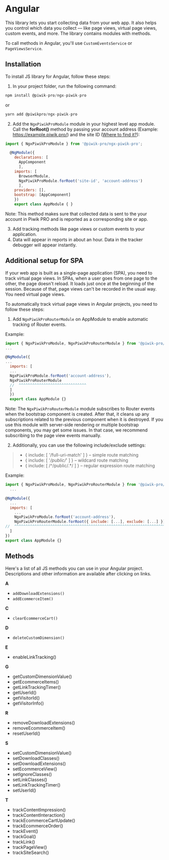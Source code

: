 # Angular

This library lets you start collecting data from your web app. It also
helps you control which data you collect –– like page views, virtual
page views, custom events, and more. The library contains modules with
methods.

To call methods in Angular, you'll use `CustomEventsService` or
`PageViewsService`.

## Installation

To install JS library for Angular, follow these steps:

1.  In your project folder, run the following command:

<!-- end list -->

``` javascript
npm install @piwik-pro/ngx-piwik-pro
```

or

``` javascript
yarn add @piwikpro/ngx-piwik-pro
```

2.  Add the `NgxPiwikProModule` module in your highest level app module.
    Call the **forRoot()** method by passing your account address
    (Example: https://example.piwik.pro/) and the site ID ([Where to
    find
    it?](https://help.piwik.pro/support/questions/find-website-id/)):

<!-- end list -->

``` javascript
import { NgxPiwikProModule } from '@piwik-pro/ngx-piwik-pro';

  @NgModule({
    declarations: [
      AppComponent
      ],
    imports: [
      BrowserModule,
      NgxPiwikProModule.forRoot('site-id', 'account-address')
      ],
    providers: [],
    bootstrap: [AppComponent]
    })
    export class AppModule { }
```

Note: This method makes sure that collected data is sent to the your
account in Piwik PRO and is reported as a corresponding site or app.

3.  Add tracking methods like page views or custom events to your
    application.
4.  Data will appear in reports in about an hour. Data in the tracker
    debugger will appear instantly.

## Additional setup for SPA

If your web app is built as a single-page application (SPA), you need to
track virtual page views. In SPAs, when a user goes from one page to the
other, the page doesn't reload. It loads just once at the beginning of
the session. Because of that, page views can't be recorded in the usual
way. You need virtual page views.

To automatically track virtual page views in Angular projects, you need
to follow these steps:

1.  Add `NgxPiwikProRouterModule` on AppModule to enable automatic
    tracking of Router events.

Example:

``` javascript
import { NgxPiwikProModule, NgxPiwikProRouterModule } from '@piwik-pro/ngx-piwik-pro';
...

@NgModule({
...
  imports: [
  ...
  NgxPiwikProModule.forRoot('account-address'),
  NgxPiwikProRouterModule
  //  ^^^^^^^^^^^^^^^^^^^^^^^^^^^^^^
  ]
  })
  export class AppModule {}
```

Note: The `NgxPiwikProRouterModule` module subscribes to Router events
when the bootstrap component is created. After that, it cleans up any
subscriptions related to the previous component when it is destroyed. If
you use this module with server-side rendering or multiple bootstrap
components, you may get some issues. In that case, we recommend
subscribing to the page view events manually.

2.  Additionally, you can use the following include/exclude settings:

>- \{ include: \[ '/full-uri-match' \] \} – simple route matching
>- \{ include: \[ '*/public/*' \] \} – wildcard route matching
>- \{ include: \[ /^/public/.\*/ \] \} – regular expression route matching

Example:

``` javascript
import { NgxPiwikProModule, NgxPiwikProRouterModule } from '@piwik-pro/ngx-piwik-pro';
  ...

@NgModule({
  ...
  imports: [
    ...
    NgxPiwikProModule.forRoot('account-address'),
    NgxPiwikProRouterModule.forRoot({ include: [...], exclude: [...] })
//  ^^^^^^^^^^^^^^^^^^^^^^^^^^^^^^^^^^^^^^^^^^^^^^^^^^^^^^^^^^^^^^^^^^^^^^^^^^
  ]
})
export class AppModule {}
```

## Methods

Here's a list of all JS methods you can use in your Angular project.
Descriptions and other information are available after clicking on
links.

**A**

  - `addDownloadExtensions()`
  - `addEcommerceItem()`

**C**

  - `clearEcommerceCart()`

**D**

  - `deleteCustomDimension()`

**E**

  - enableLinkTracking()

**G**

  - getCustomDimensionValue()
  - getEcommerceItems()
  - getLinkTrackingTimer()
  - getUserId()
  - getVisitorId()
  - getVisitorInfo()

**R**

  - removeDownloadExtensions()
  - removeEcommerceItem()
  - resetUserId()

**S**

  - setCustomDimensionValue()
  - setDownloadClasses()
  - setDownloadExtensions()
  - setEcommerceView()
  - setIgnoreClasses()
  - setLinkClasses()
  - setLinkTrackingTimer()
  - setUserId()

**T**

  - trackContentImpression()
  - trackContentInteraction()
  - trackEcommerceCartUpdate()
  - trackEcommerceOrder()
  - trackEvent()
  - trackGoal()
  - trackLink()
  - trackPageView()
  - trackSiteSearch()
